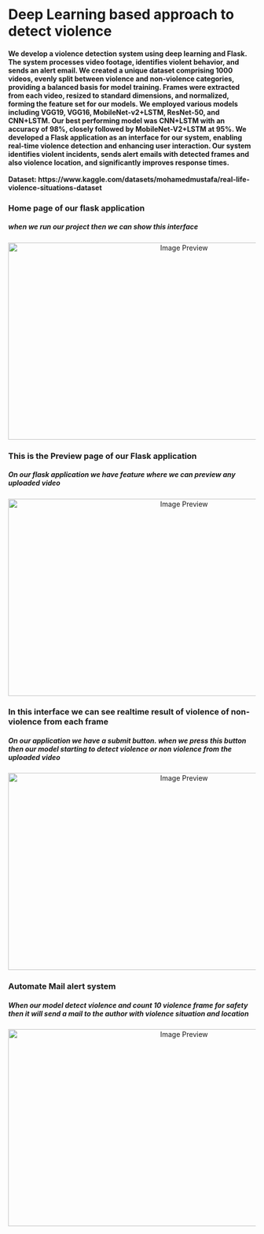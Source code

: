 <h1>Deep Learning based approach to detect violence</h1>
<h4>We develop a violence detection system using deep learning and Flask. The system processes video footage, identifies violent behavior, and sends an alert email. We created a unique dataset comprising 1000 videos, evenly split between violence and non-violence categories, providing a balanced basis for model training. Frames were extracted from each video, resized to standard dimensions, and normalized, forming the feature set for our models. We employed various models including VGG19, VGG16, MobileNet-v2+LSTM, ResNet-50, and CNN+LSTM. Our best performing model was CNN+LSTM with an accuracy of 98%, closely followed by MobileNet-V2+LSTM at 95%. We developed a Flask application as an interface for our system, enabling real-time violence detection and enhancing user interaction. Our system identifies violent incidents, sends alert emails with detected frames and also violence location, and significantly improves response times.<br><br>
Dataset: https://www.kaggle.com/datasets/mohamedmustafa/real-life-violence-situations-dataset
</h4>
<!-- <h3>Accuracy Analysis of Different models</h3>
<h5>The results are visualized in a bar chart, making it easy to compare the performance of the different models. Each bar represents a model, and the height of the bar corresponds to the accuracy of that model.</h5>
<div style="text-align:center;">
    <img src="https://github.com/Nirob-0812/Violence-Detection/assets/75689692/1fca968a-b7ab-46ef-a114-7d451a8f6c8a" alt="Image Preview" width="700" height="400">
</div> -->
<h3>Home page of our flask application</h3>
<h5>when we run our project then we can show this interface</h5>
<div style="text-align:center;">
    <img src="https://github.com/Nirob-0812/Violence-Detection/assets/75689692/53c78495-62de-49af-ab06-8f278a1ddc12" alt="Image Preview" width="700" height="400">
</div>

<h3>This is the Preview page of our Flask application</h3>
<h5>On our flask application we have feature where we can preview any uploaded video</h5>
<div style="text-align:center;">
    <img src="https://github.com/Nirob-0812/Violence-Detection/assets/75689692/4fe54f72-dfca-45b0-887e-457b7c3da108" alt="Image Preview" width="700" height="400">
</div>
<h3>In this interface we can see realtime result of violence of non-violence from each frame</h3>
<h5>On our application we have a submit button. when we press this button then our model starting to detect violence or non violence from the uploaded video</h5>
<div style="text-align:center;">
    <img src="https://github.com/Nirob-0812/Violence-Detection/assets/75689692/d03514ac-5d15-42e0-af84-312e2ea76900" alt="Image Preview" width="700" height="400">
</div>
<h3>Automate Mail alert system</h3>
<h5>When our model detect violence and count 10 violence frame for safety then it will send a mail to the author with violence situation and location</h5>
<div style="text-align:center;">
    <img src="https://github.com/Nirob-0812/Violence-Detection/assets/75689692/7719e947-b187-4ce8-b3da-34364545584c" alt="Image Preview" width="700" height="400">
</div>
<!-- <h3>For trail I use laptop's webcam</h3>
<h5>This is the main feature of our project that is detect violence or non violence from webcam</h5>
<div style="text-align:center;">
    <img src="https://github.com/Nirob-0812/Violence-Detection/assets/75689692/793c8995-3c7b-4d11-b600-c93d9c931380" alt="Image Preview" width="700" height="400">
</div> -->


